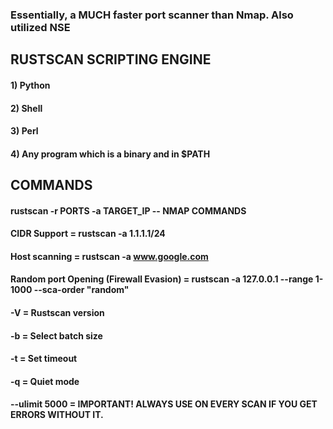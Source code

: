 ### Essentially, a MUCH faster port scanner than Nmap. Also utilized NSE

## RUSTSCAN SCRIPTING ENGINE

#### 1) Python

#### 2) Shell

#### 3) Perl

#### 4) Any program which is a binary and in $PATH

## COMMANDS

#### rustscan -r PORTS -a TARGET_IP -- NMAP COMMANDS

#### CIDR Support = rustscan -a 1.1.1.1/24 

#### Host scanning = rustscan -a www.google.com

#### Random port Opening (Firewall Evasion) = rustscan -a 127.0.0.1 --range 1-1000 --sca-order "random"

#### -V = Rustscan version

#### -b = Select batch size

#### -t = Set timeout 

#### -q = Quiet mode

#### --ulimit 5000 = IMPORTANT! ALWAYS USE ON EVERY SCAN IF YOU GET ERRORS WITHOUT IT.
